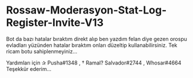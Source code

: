 # Rossaw-Moderasyon-Stat-Log-Register-Invite-V13

 Bot da bazı hatalar bıraktım direkt alıp ben yazdım felan diye gezen orospu evladları yüzünden hatalar bıraktım
onları düzeltip kullanabilirsiniz. Tek ricam botu sahiplenmeyiniz...

Yardımları için ✰ Pusha#1348 , † Ramal? Salvador#2744 , Whosar#4664 Teşekkür ederim...

